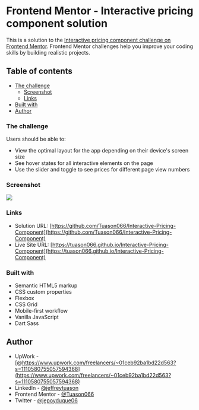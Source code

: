 # Frontend Mentor - Interactive pricing component solution

This is a solution to the [Interactive pricing component challenge on Frontend Mentor](https://www.frontendmentor.io/challenges/interactive-pricing-component-t0m8PIyY8). Frontend Mentor challenges help you improve your coding skills by building realistic projects. 

## Table of contents

- [The challenge](#the-challenge)
  - [Screenshot](#screenshot)
  - [Links](#links)
- [Built with](#built-with)
- [Author](#author)

### The challenge

Users should be able to:

- View the optimal layout for the app depending on their device's screen size
- See hover states for all interactive elements on the page
- Use the slider and toggle to see prices for different page view numbers

### Screenshot

![](./images/Screenshot%202022-06-23%20at%2021-57-39%20Frontend%20Mentor%20Interactive%20pricing%20component.png)

### Links

- Solution URL: [https://github.com/Tuason066/Interactive-Pricing-Component](https://github.com/Tuason066/Interactive-Pricing-Component)
- Live Site URL: [https://tuason066.github.io/Interactive-Pricing-Component](https://tuason066.github.io/Interactive-Pricing-Component)

### Built with

- Semantic HTML5 markup
- CSS custom properties
- Flexbox
- CSS Grid
- Mobile-first workflow
- Vanilla JavaScript
- Dart Sass

## Author

- UpWork - [@https://www.upwork.com/freelancers/~01ceb92ba1bd22d563?s=1110580755057594368](https://www.upwork.com/freelancers/~01ceb92ba1bd22d563?s=1110580755057594368)
- LinkedIn - [@jeffreytuason](https://www.linkedin.com/in/jeffreytuason/)
- Frontend Mentor - [@Tuason066](https://www.frontendmentor.io/profile/tuason066)
- Twitter - [@jepoyduque06](https://www.twitter.com/jepoyduque06)